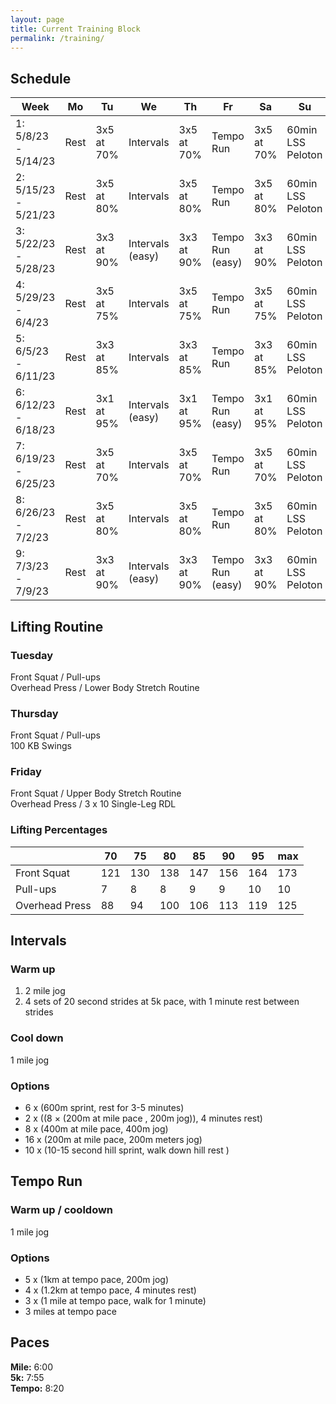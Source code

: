 ```yaml
---
layout: page
title: Current Training Block
permalink: /training/
---
```


## Schedule

|Week|Mo|Tu|We|Th|Fr|Sa|Su|
|---|---|---|---|---|---|---|---|
|1: 5/8/23 - 5/14/23|Rest|3x5 at 70%|Intervals|3x5 at 70%|Tempo Run|3x5 at 70%|60min LSS Peloton|
|2: 5/15/23 - 5/21/23|Rest|3x5 at 80%|Intervals|3x5 at 80%|Tempo Run|3x5 at 80%|60min LSS Peloton|
|3: 5/22/23 - 5/28/23|Rest|3x3 at 90%|Intervals (easy)|3x3 at 90%|Tempo Run (easy)|3x3 at 90%|60min LSS Peloton|
|4: 5/29/23 - 6/4/23|Rest|3x5 at 75%|Intervals|3x5 at 75%|Tempo Run|3x5 at 75%|60min LSS Peloton|
|5: 6/5/23 - 6/11/23|Rest|3x3 at 85%|Intervals|3x3 at 85%|Tempo Run|3x3 at 85%|60min LSS Peloton|
|6: 6/12/23 - 6/18/23|Rest|3x1 at 95%|Intervals (easy)|3x1 at 95%|Tempo Run (easy)|3x1 at 95%|60min LSS Peloton|
|7: 6/19/23 - 6/25/23|Rest|3x5 at 70%|Intervals|3x5 at 70%|Tempo Run|3x5 at 70%|60min LSS Peloton|
|8: 6/26/23 - 7/2/23|Rest|3x5 at 80%|Intervals|3x5 at 80%|Tempo Run|3x5 at 80%|60min LSS Peloton|
|9: 7/3/23 - 7/9/23|Rest|3x3 at 90%|Intervals (easy)|3x3 at 90%|Tempo Run (easy)|3x3 at 90%|60min LSS Peloton|


## Lifting Routine
### Tuesday 
Front Squat / Pull-ups<br>
Overhead Press / Lower Body Stretch Routine
### Thursday
Front Squat / Pull-ups<br>
100 KB Swings
### Friday
Front Squat / Upper Body Stretch Routine<br>
Overhead Press / 3 x 10 Single-Leg RDL
### Lifting Percentages

||70|75|80|85|90|95|max|
|---|---|---|---|---|---|---|---|
|Front Squat|121|130|138|147|156|164|173|
|Pull-ups|7|8|8|9|9|10|10|
|Overhead Press|88|94|100|106|113|119|125|

## Intervals
### Warm up
1. 2 mile jog
2. 4 sets of 20 second strides at 5k pace, with 1 minute rest between strides

### Cool down
1 mile jog
### Options
* 6 x (600m sprint, rest for 3-5 minutes)
* 2 x ((8 × (200m at mile pace , 200m jog)), 4 minutes rest)
* 8 x (400m at mile pace, 400m jog)
* 16 x (200m at mile pace, 200m meters jog)
* 10 x (10-15 second hill sprint, walk down hill rest )

## Tempo Run
### Warm up / cooldown
1 mile jog
### Options
* 5 x (1km at tempo pace, 200m jog)
* 4 x (1.2km at tempo pace, 4 minutes rest)
* 3 x (1 mile at tempo pace, walk for 1 minute)
* 3 miles at tempo pace

## Paces
**Mile:** 6:00<br>
**5k:** 7:55<br>
**Tempo:** 8:20<br>


<!-- 
## Schedule Template
||Mo|Tu|We|Th|Fr|Sa|Su|
|---|---|---|---|---|---|---|---|
|Week 1|Rest|3x5 at 70%|HIC|3x5 at 70%|HIC|3x5 at 70%|E|
|Week 2|Rest|3x5 at 80%|HIC|3x5 at 80%|HIC|3x5 at 80%|E|
|Week 3|Rest|3x3 at 90%|HIC|3x3 at 90%|HIC|3x3 at 90%|E|
|Week 4|Rest|3x5 at 75%|HIC|3x5 at 75%|HIC|3x5 at 75%|E|
|Week 5|Rest|3x3 at 85%|HIC|3x3 at 85%|HIC|3x3 at 85%|E|
|Week 6|Rest|3x1 at 95%|HIC|3x1 at 95%|HIC|3x1 at 95%|E|
|Week 7|Rest|3x5 at 70%|HIC|3x5 at 70%|HIC|3x5 at 70%|E|
|Week 8|Rest|3x5 at 80%|HIC|3x5 at 80%|HIC|3x5 at 80%|E|
|Week 9|Rest|3x3 at 90%|HIC|3x3 at 90%|HIC|3x3 at 90%|E|
-->